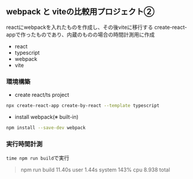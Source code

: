 ## webpack と viteの比較用プロジェクト②
reactにwebpackを入れたものを作成し、その後viteに移行する
create-react-appで作ったものであり、内蔵のものの場合の時間計測用に作成
- react
- typescript
- webpack
- vite

### 環境構築
- create react/ts project
```sh
npx create-react-app create-by-react --template typescript
```

- install webpack(※ built-in)
```sh
npm install --save-dev webpack
```

### 実行時間計測
`time npm run build`で実行
> npm run build  11.40s user 1.44s system 143% cpu 8.938 total


